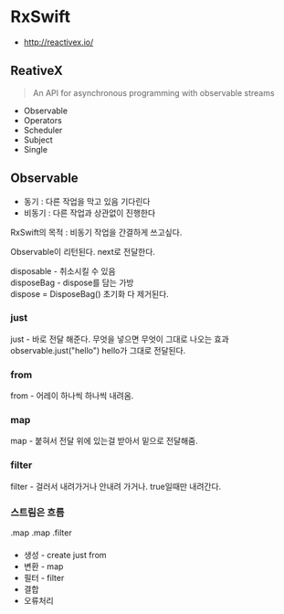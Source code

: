 # RxSwift
- http://reactivex.io/

## ReativeX 
> An API for asynchronous programming with observable streams

- Observable
- Operators
- Scheduler
- Subject
- Single

## Observable
- 동기 : 다른 작업을 막고 있음 기다린다
- 비동기 : 다른 작업과 상관없이 진행한다

RxSwift의 목적 : 비동기 작업을 간결하게 쓰고싶다. 

Observable이 리턴된다.
next로 전달한다.

disposable - 취소시킬 수 있음  
disposeBag - dispose를 담는 가방  
dispose = DisposeBag() 초기화 다 제거된다.

### just
just - 바로 전달 해준다. 
무엇을 넣으면 무엇이 그대로 나오는 효과
observable.just("hello")
hello가 그대로 전달된다.

### from
from - 어레이 하나씩 하나씩 내려옴.

### map
map - 붙혀서 전달
위에 있는걸 받아서 밑으로 전달해줌.

### filter
filter - 걸러서 내려가거나 안내려 가거나.
true일때만 내려간다.

### 스트림은 흐름 
.map
.map
.filter

####
- 생성 - create just from 
- 변환 - map
- 필터 - filter
- 결합 
- 오류처리  
